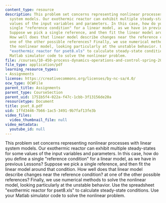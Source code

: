 ```yaml
---
content_type: resource
description: This problem set concerns representing nonlinear processes with linear
  system models. Our exothermic reactor can exhibit multiple steady-states for some
  values of the input variables and parameters. In this case, how do you define a
  single "reference condition" for a linear model, as we have in previous Lessons?
  Suppose we pick a single reference, and then fit the linear model around that condition.
  How well does that linear model describe changes near the reference condition? at
  one of the other possible references? Finally, we use numerical methods to solve
  the nonlinear model, looking particularly at the unstable behavior. Use the spreadsheet
  "exothermic reactor for pset8.xls" to calculate steady-state conditions. Use your
  Matlab simulator code to solve the nonlinear problem.
file: /courses/10-450-process-dynamics-operations-and-control-spring-2006/1ffd34467b661ac534919b7faf13fe3b_pset_8.pdf
file_type: application/pdf
learning_resource_types:
- Assignments
license: https://creativecommons.org/licenses/by-nc-sa/4.0/
ocw_type: OCWFile
parent_title: Assignments
parent_type: CourseSection
parent_uid: 1751b5f4-022a-f47c-1cbb-3f13156de20a
resourcetype: Document
title: pset_8.pdf
uid: 1ffd3446-7b66-1ac5-3491-9b7faf13fe3b
video_files:
  video_thumbnail_file: null
video_metadata:
  youtube_id: null
---
```

This problem set concerns representing nonlinear processes with linear system models. Our exothermic reactor can exhibit multiple steady-states for some values of the input variables and parameters. In this case, how do you define a single "reference condition" for a linear model, as we have in previous Lessons? Suppose we pick a single reference, and then fit the linear model around that condition. How well does that linear model describe changes near the reference condition? at one of the other possible references? Finally, we use numerical methods to solve the nonlinear model, looking particularly at the unstable behavior. Use the spreadsheet "exothermic reactor for pset8.xls" to calculate steady-state conditions. Use your Matlab simulator code to solve the nonlinear problem.